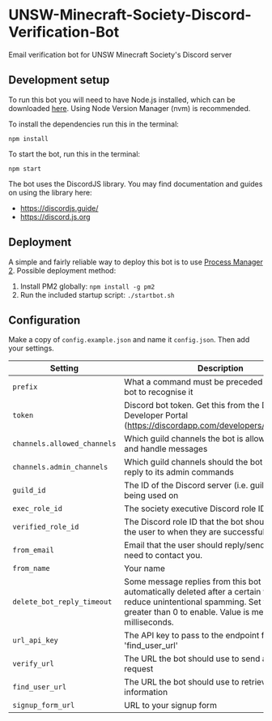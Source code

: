 # UNSW-Minecraft-Society-Discord-Verification-Bot
Email verification bot for UNSW Minecraft Society's Discord server

## Development setup

To run this bot you will need to have Node.js installed, which can be downloaded [here](https://nodejs.org/en/). Using Node Version Manager (nvm) is recommended.

To install the dependencies run this in the terminal:
```shell
npm install
```

To start the bot, run this in the terminal:
```shell
npm start
```

The bot uses the DiscordJS library. You may find documentation and guides on using the library here: 
- https://discordjs.guide/
- https://discord.js.org

## Deployment

A simple and fairly reliable way to deploy this bot is to use [Process Manager 2](https://pm2.keymetrics.io/). Possible deployment method:
1. Install PM2 globally: `npm install -g pm2`
2. Run the included startup script: `./startbot.sh`


## Configuration

Make a copy of `config.example.json` and name it `config.json`. Then add your settings.

| **Setting** | **Description** | **Example** |
| ----------- | --------------- | ----------- |
| `prefix` | What a command must be preceded with for the bot to recognise it | `!` |
| `token` | Discord bot token. Get this from the Discord Developer Portal (https://discordapp.com/developers/applications/) | |
| `channels.allowed_channels` | Which guild channels the bot is allowed to reply and handle messages | `["first channel's id", "second channel's id"]` |
| `channels.admin_channels` | Which guild channels should the bot listen and reply to its admin commands | `["first admin channel's id", "second admin channel's id"]` |
| `guild_id` | The ID of the Discord server (i.e. guild) this bot is being used on | `123456789012345678` |
| `exec_role_id` | The society executive Discord role ID | `123456789012345678` |
| `verified_role_id` | The Discord role ID that the bot should promote the user to when they are successfully verified | `123456789012345678` |
| `from_email` | Email that the user should reply/send to if they need to contact you. | johncitizen@blahblah.com |
| `from_name` | Your name | John Citizen |
| `delete_bot_reply_timeout` | Some message replies from this bot can be automatically deleted after a certain time to reduce unintentional spamming. Set to a value greater than 0 to enable. Value is measured in milliseconds. | `30000` (30 seconds) |
| `url_api_key` | The API key to pass to the endpoint for 'find_user_url' | `some-api-key-string` |
| `verify_url` | The URL the bot should use to send a verification request | `https://your_verification_url_here.com/endpoint/` |
| `find_user_url` | The URL the bot should use to retrieve user information | `https://your_find_user_url_here.com/endpoint/` |
| `signup_form_url` | URL to your signup form | `https://your_form_url_here.com` |
